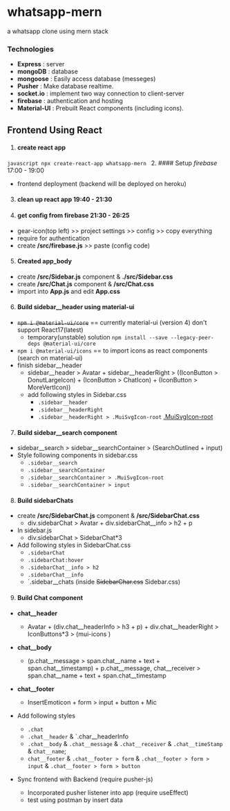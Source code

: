 # whatsapp-mern
a whatsapp clone using mern stack

### Technologies
  + **Express** : server
  + **mongoDB** : database
  + **mongoose** : Easily access database (messeges)
  + **Pusher** : Make database realtime. 
  + **socket.io** : implement two way connection to client-server
  + **firebase** : authentication and hosting
  + **Material-UI** : Prebuilt React components (including icons).

## Frontend Using React
1. #### create react app ####
  `javascript
  npx create-react-app whatsapp-mern
  `
2. #### Setup *firebase* 17:00 - 19:00 
  + frontend deployment (backend will be deployed on heroku)
  
3. #### clean up react app 19:40 - 21:30

4. #### get config from firebase 21:30 - 26:25 
  + gear-icon(top left) >> project settings >> config >> copy everything
  + require for authentication
  + create **/src/firebase.js** >> paste (config code)

5. #### Created app_body
  + create **/src/Sidebar.js** component & **./src/Sidebar.css**
  + create **/src/Chat.js** component & **/src/Chat.css**
  + import into **App.js** and edit **App.css**

6. #### Build sidebar__header using material-ui
  + ~~` npm i @material-ui/core `~~ == currently material-ui (version 4) don't support React17(latest)
      + temporary(unstable) solution ` npm install --save --legacy-peer-deps @material-ui/core `
  + ` npm i @material-ui/icons ` == to import icons as react components (search on material-ui)
  + finish sidebar__header
      + sidebar__header > Avatar + sidebar__headerRight > ((IconButton > DonutLargeIcon) + (IconButton > ChatIcon) + (IconButton > MoreVertIcon))
      + add following styles in Sidebar.css
          + `.sidebar__header`
          + `.sidebar__headerRight`
          + `.sidebar__headerRight > .MuiSvgIcon-root` [.MuiSvgIcon-root]( https://material-ui.com/api/svg-icon/#css "Default class given to material-ui icons")

7. #### Build sidebar__search component
  + sidebar__search > sidebar__searchContainer > (SearchOutlined + input)
  + Style following components in sidebar.css
      + `.sidebar__search`
      + `.sidebar__searchContainer`
      + `.sidebar__searchContainer > .MuiSvgIcon-root`
      + `.sidebar__searchContainer > input`

8. #### Build sidebarChats
  + create **/src/SidebarChat.js** component & **/src/SidebarChat.css**
      + div.sidebarChat > Avatar + div.sidebarChat__info > h2 + p
  + In sidebar.js 
      + div.sidebarChat > SidebarChat*3
  + Add following styles in SidebarChat.css
      + `.sidebarChat`
      + `.sidebarChat:hover`
      + `.sidebarChat__info > h2`
      + `.sidebarChat__info`
      + `.sidebar__chats (inside  ~~SidebarChar.css~~ Sidebar.css)

9. #### Build Chat component
  + **chat__header** 
      + Avatar + (div.chat__headerInfo > h3 + p) + div.chat__headerRight > IconButtons*3 > (mui-icons )
  + **chat__body**
      + (p.chat__message > span.chat__name + text + span.chat__timestamp) + p.chat__message, chat__receiver > span.chat__name + text + span.chat__timestamp
  + **chat__footer** 
      + InsertEmoticon + form > input + button + Mic

  + Add following styles
    + `.chat`
    + `.chat__header` & `.char__headerInfo
    + `.chat__body` & `.chat__message` & `.chat__receiver` & `.chat__timeStamp` & `chat__name`;
    + `chat__footer` & `.chat__footer > form` & `.chat__footer > form > input` & `.chat__footer > form > button`

  + Sync frontend with Backend (require pusher-js)
    + Incorporated pusher listener into app (require useEffect)
    + test using postman by insert data
